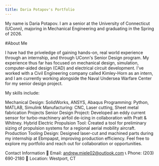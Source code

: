 ```yaml
---
title: Daria Potapov's Portfolio
---
```

My name is Daria Potapov. I am a senior at the University of Connecticut (UConn), majoring in Mechanical Engineering and graduating in the Spring of 2026. 

#About Me

I have had the priveledge of gaining hands-on, real world experience through an internship, and through UConn's Senior Design program. My experience thus far has focused on mechanical design, simulation, computer-aided design (CAD) and electrical circuit development. I've worked with a Civil Engineering company called Kimley-Horn as an intern, and I am currently working alongside the Naval Undersea Warfare Center for my senior design project.

My skills include:

Mechanical Design: SolidWorks, ANSYS, Abaqus
Programming: Python, MATLAB, Simulink
Manufacturing: CNC, Laser cutting, Sheet metal fabrication
Projects
Senior Design Project: Developed an eddy current sensor for turbo-machinery airfoil de-icing in collaboration with Pratt & Whitney.
Hybrid Electric Propulsion Tool: Created a tool for preliminary sizing of propulsion systems for a regional aerial mobility aircraft.
Production Tooling Design: Designed laser-cut and machined parts during my internship at Ebmpapst, improving production efficiency.
Feel free to explore my portfolio and reach out for collaboration or opportunities.

Contact Information
📧 Email: andrew.miele02@outlook.com
📞 Phone: (203) 690-2180
📍 Location: Westport, CT

